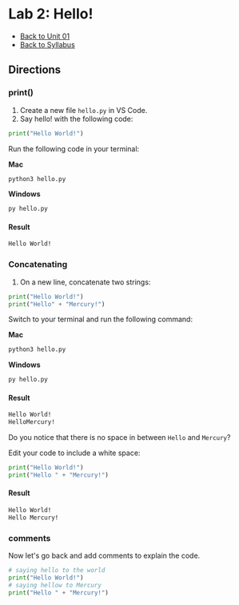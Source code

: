 # Lab 2: Hello!
- [Back to Unit 01](../units/unit-1.md)
- [Back to Syllabus](https://github.com/PdxCodeGuild/IntroToProgramming#top)

## Directions


### print()

1. Create a new file `hello.py` in VS Code.
2. Say hello! with the following code:


```python
print("Hello World!")
```
Run the following code in your terminal:

**Mac**
```bash
python3 hello.py
```

**Windows**
```bash
py hello.py
```
#### Result

```bash
Hello World!
```

### Concatenating

1. On a new line, concatenate two strings:

```python
print("Hello World!")
print("Hello" + "Mercury!")
```

Switch to your terminal and run the following command:

**Mac**
```bash
python3 hello.py
```
**Windows**
```bash
py hello.py
```

#### Result

```bash
Hello World!
HelloMercury!
```

Do you notice that there is no space in between `Hello` and `Mercury`?

Edit your code to include a white space:
```python
print("Hello World!")
print("Hello " + "Mercury!")
```

#### Result

```bash
Hello World!
Hello Mercury!
```

### comments
Now let's go back and add comments to explain the code.

```python
# saying hello to the world
print("Hello World!")
# saying hellow to Mercury
print("Hello " + "Mercury!")
```